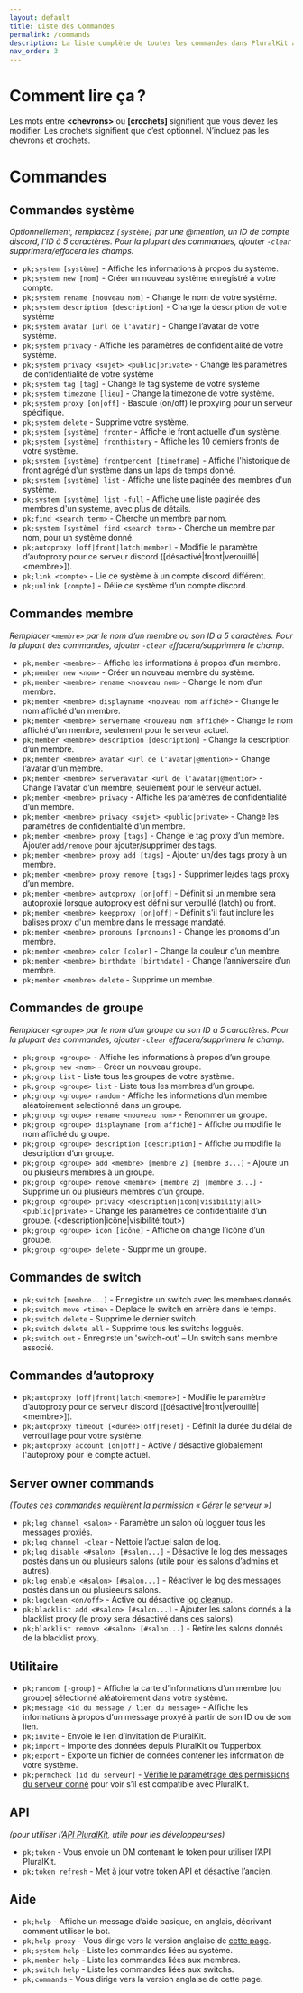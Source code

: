 ```yaml
---
layout: default
title: Liste des Commandes
permalink: /commands
description: La liste complète de toutes les commandes dans PluralKit ainsi qu’une brève description de ce qu’elles font.
nav_order: 3
---
```


# Comment lire ça ?
Les mots entre **\<chevrons>** ou **[crochets]** signifient que vous devez les modifier. Les crochets signifient que c’est optionnel. N’incluez pas les chevrons et crochets.

# Commandes
## Commandes système
*Optionnellement, remplacez `[système]` par une @mention, un ID de compte discord, l’ID à 5 caractères. Pour la plupart des commandes, ajouter `-clear` supprimera/effacera les champs.*
- `pk;system [système]` - Affiche les informations à propos du système.
- `pk;system new [nom]` - Créer un nouveau système enregistré à votre compte.
- `pk;system rename [nouveau nom]` - Change le nom de votre système.
- `pk;system description [description]` - Change la description de votre système
- `pk;system avatar [url de l'avatar]` - Change l’avatar de votre système.
- `pk;system privacy` - Affiche les paramètres de confidentialité de votre système.
- `pk;system privacy <sujet> <public|private>` - Change les paramètres de confidentialité de votre système
- `pk;system tag [tag]` - Change le tag système de votre système
- `pk;system timezone [lieu]` - Change la timezone de votre système.
- `pk;system proxy [on|off]` - Bascule (on/off) le proxying pour un serveur spécifique.
- `pk;system delete` - Supprime votre système.
- `pk;system [système] fronter` - Affiche le front actuelle d'un système.
- `pk;system [système] fronthistory` - Affiche les 10 derniers fronts de votre système.
- `pk;system [système] frontpercent [timeframe]` - Affiche l'historique de front agrégé d'un système dans un laps de temps donné.
- `pk;system [système] list` - Affiche une liste paginée des membres d'un système.
- `pk;system [système] list -full` - Affiche une liste paginée des membres d'un système, avec plus de détails.
- `pk;find <search term>` - Cherche un membre par nom.
- `pk;system [système] find <search term>` - Cherche un membre par nom, pour un système donné.
- `pk;autoproxy [off|front|latch|member]` - Modifie le paramètre d’autoproxy pour ce serveur discord ([désactivé|front|verouillé|\<membre>]).
- `pk;link <compte>` - Lie ce système à un compte discord différent.
- `pk;unlink [compte]` - Délie ce système d’un compte discord.

## Commandes membre
*Remplacer `<membre>` par le nom d’un membre ou son ID a 5 caractères. Pour la plupart des commandes, ajouter `-clear` effacera/supprimera le champ.*
- `pk;member <membre>` - Affiche les informations à propos d’un membre.
- `pk;member new <nom>` - Créer un nouveau membre du système.
- `pk;member <membre> rename <nouveau nom>` - Change le nom d’un membre.
- `pk;member <membre> displayname <nouveau nom affiché>` - Change le nom affiché d’un membre.
- `pk;member <membre> servername <nouveau nom affiché>` - Change le nom affiché d’un membre, seulement pour le serveur actuel.
- `pk;member <membre> description [description]` - Change la description d’un membre.
- `pk;member <membre> avatar <url de l'avatar|@mention>` - Change l’avatar d’un membre.
- `pk;member <membre> serveravatar <url de l'avatar|@mention>` - Change l’avatar d’un membre, seulement pour le serveur actuel.
- `pk;member <membre> privacy` - Affiche les paramètres de confidentialité d’un membre.
- `pk;member <membre> privacy <sujet> <public|private>` - Change les paramètres de confidentialité d’un membre.
- `pk;member <membre> proxy [tags]` - Change le tag proxy d’un membre. Ajouter `add/remove` pour ajouter/supprimer des tags.
- `pk;member <membre> proxy add [tags]` - Ajouter un/des tags proxy à un membre.
- `pk;member <membre> proxy remove [tags]` - Supprimer le/des tags proxy d’un membre.
- `pk;member <membre> autoproxy [on|off]` - Définit si un membre sera autoproxié lorsque autoproxy est défini sur verouillé (latch) ou front.
- `pk;member <membre> keepproxy [on|off]` - Définit s'il faut inclure les balises proxy d'un membre dans le message mandaté.
- `pk;member <membre> pronouns [pronouns]` - Change les pronoms d’un membre.
- `pk;member <membre> color [color]` - Change la couleur d’un membre.
- `pk;member <membre> birthdate [birthdate]` - Change l’anniversaire d’un membre.
- `pk;member <membre> delete` - Supprime un membre.

## Commandes de groupe
*Remplacer `<groupe>` par le nom d’un groupe ou son ID a 5 caractères. Pour la plupart des commandes, ajouter `-clear` effacera/supprimera le champ.*
- `pk;group <groupe>` - Affiche les informations à propos d’un groupe.
- `pk;group new <nom>` - Créer un nouveau groupe.
- `pk;group list` - Liste tous les groupes de votre système.
- `pk;group <groupe> list` - Liste tous les membres d’un groupe.
- `pk;group <groupe> random` - Affiche les informations d’un membre aléatoirement selectionné dans un groupe.
- `pk;group <groupe> rename <nouveau nom>` - Renommer un groupe.
- `pk;group <groupe> displayname [nom affiché]` - Affiche ou modifie le nom affiché du groupe.
- `pk;group <groupe> description [description]` - Affiche ou modifie la description d’un groupe.
- `pk;group <groupe> add <membre> [membre 2] [membre 3...]` - Ajoute un ou plusieurs membres à un groupe.
- `pk;group <groupe> remove <membre> [membre 2] [membre 3...]` - Supprime un ou plusieurs membres d’un groupe.
- `pk;group <groupe> privacy <description|icon|visibility|all> <public|private>` - Change les paramètres de confidentialité d’un groupe. (\<description|icône|visibilité|tout>)
- `pk;group <groupe> icon [icône]` - Affiche on change l’icône d’un groupe.
- `pk;group <groupe> delete` - Supprime un groupe.

## Commandes de switch
- `pk;switch [membre...]` - Enregistre un switch avec les membres donnés.
- `pk;switch move <time>` - Déplace le switch en arrière dans le temps.
- `pk;switch delete` - Supprime le dernier switch.
- `pk;switch delete all` - Supprime tous les switchs loggués.
- `pk;switch out` - Enregirste un 'switch-out' – Un switch sans membre associé.

## Commandes d’autoproxy
- `pk;autoproxy [off|front|latch|<membre>]` - Modifie le paramètre d’autoproxy pour ce serveur discord ([désactivé|front|verouillé|\<membre>]).
- `pk;autoproxy timeout [<durée>|off|reset]` - Définit la durée du délai de verrouillage pour votre système.
- `pk;autoproxy account [on|off]` - Active / désactive globalement l'autoproxy pour le compte actuel.

## Server owner commands
*(Toutes ces commandes requièrent la permission « Gérer le serveur »)*
- `pk;log channel <salon>` - Paramètre un salon où logguer tous les messages proxiés.
- `pk;log channel -clear` - Nettoie l’actuel salon de log.
- `pk;log disable <#salon> [#salon...]` - Désactive le log des messages postés dans un ou plusieurs salons (utile pour les salons d’admins et autres).
- `pk;log enable <#salon> [#salon...]` - Réactiver le log des messages postés dans un ou plusieeurs salons.
- `pk;logclean <on/off>` - Active ou désactive [log cleanup](./staff/compatibility.md#log-cleanup).
- `pk;blacklist add <#salon> [#salon...]` - Ajouter les salons donnés à la blacklist proxy (le proxy sera désactivé dans ces salons).
- `pk;blacklist remove <#salon> [#salon...]` - Retire les salons donnés de la blacklist proxy.

## Utilitaire
- `pk;random [-group]` - Affiche la carte d’informations d’un membre [ou groupe] sélectionné aléatoirement dans votre système.
- `pk;message <id du message / lien du message>` - Affiche les informations à propos d’un message proxyé à partir de son ID ou de son lien.
- `pk;invite` - Envoie le lien d’invitation de PluralKit.
- `pk;import` - Importe des données depuis PluralKit ou Tupperbox.
- `pk;export` - Exporte un fichier de données contener les information de votre système.
- `pk;permcheck [id du serveur]` - [Vérifie le paramétrage des permissions du serveur donné](./staff/permissions.md#permission-checker-command) pour voir s’il est compatible avec PluralKit.

## API
*(pour utiliser l’[API PluralKit](./api-documentation.md), utile pour les développeurses)*
- `pk;token` - Vous envoie un DM contenant le token pour utiliser l’API PluralKit.
- `pk;token refresh` - Met à jour votre token API et désactive l’ancien.

## Aide
- `pk;help` - Affiche un message d’aide basique, en anglais, décrivant comment utiliser le bot.
- `pk;help proxy` - Vous dirige vers la version anglaise de [cette page](./user-guide.md#proxying).
- `pk;system help` - Liste les commandes liées au système.
- `pk;member help` - Liste les commandes liées aux membres.
- `pk;switch help` - Liste les commandes liées aux switchs.
- `pk;commands` - Vous dirige vers la version anglaise de cette page.
